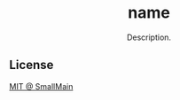 <!-- <p align="center">
<img src="https://raw.githubusercontent.com/unocss/unocss/main/playground/public/icon-gray.svg" style="width:100px;" />
</p> -->

<h1 align="center">
name
</h1>

<p align="center">
Description.
</p>

<!-- <br>
<p align="center">
<a href="https://unocss.dev/">Documentation</a> |
<a href="https://unocss.dev/play/">Playground</a>
</p>
<br> -->

<!-- <br>
<p align="center">
<span>English</span> |
<a href="./README_zh-CN.md">简体中文</a>
</p> -->

<!-- ## Introduction

```bash
npm i -D @meojs/cfgs
``` -->

<!-- ## Documentation

Read the [documentation](https://unocss.dev/) for more details. -->

<!-- ## Contributing

To get started contributing to the project, see the [Contributing Guide](./CONTRIBUTING.md). -->

## License

[MIT @ SmallMain](./LICENSE)
